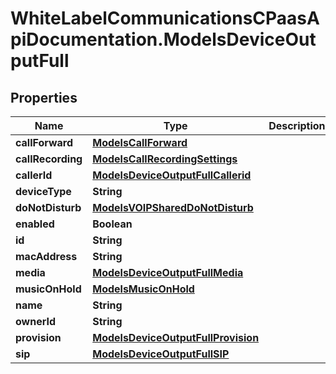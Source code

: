 # WhiteLabelCommunicationsCPaasApiDocumentation.ModelsDeviceOutputFull

## Properties

Name | Type | Description | Notes
------------ | ------------- | ------------- | -------------
**callForward** | [**ModelsCallForward**](ModelsCallForward.md) |  | [optional] 
**callRecording** | [**ModelsCallRecordingSettings**](ModelsCallRecordingSettings.md) |  | [optional] 
**callerId** | [**ModelsDeviceOutputFullCallerid**](ModelsDeviceOutputFullCallerid.md) |  | [optional] 
**deviceType** | **String** |  | [optional] 
**doNotDisturb** | [**ModelsVOIPSharedDoNotDisturb**](ModelsVOIPSharedDoNotDisturb.md) |  | [optional] 
**enabled** | **Boolean** |  | [optional] 
**id** | **String** |  | [optional] 
**macAddress** | **String** |  | [optional] 
**media** | [**ModelsDeviceOutputFullMedia**](ModelsDeviceOutputFullMedia.md) |  | [optional] 
**musicOnHold** | [**ModelsMusicOnHold**](ModelsMusicOnHold.md) |  | [optional] 
**name** | **String** |  | [optional] 
**ownerId** | **String** |  | [optional] 
**provision** | [**ModelsDeviceOutputFullProvision**](ModelsDeviceOutputFullProvision.md) |  | [optional] 
**sip** | [**ModelsDeviceOutputFullSIP**](ModelsDeviceOutputFullSIP.md) |  | [optional] 


